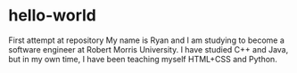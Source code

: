 # hello-world
First attempt at repository
My name is Ryan and I am studying to become a software engineer at Robert Morris University. I have studied C++ and Java, but in my own time, I have been teaching myself HTML+CSS and Python.
